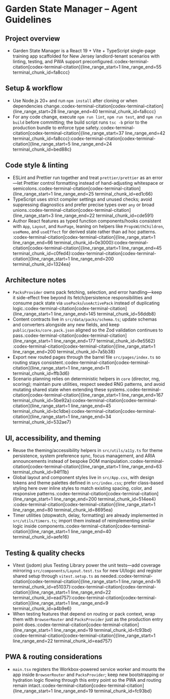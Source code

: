 # Garden State Manager – Agent Guidelines

## Project overview
- Garden State Manager is a React 19 + Vite + TypeScript single-page training app scaffolded for New Jersey landlord-tenant scenarios with linting, testing, and PWA support preconfigured.​:codex-terminal-citation[codex-terminal-citation]{line_range_start=1 line_range_end=55 terminal_chunk_id=fa8ccc}​

## Setup & workflow
- Use Node.js 20+ and run `npm install` after cloning or when dependencies change.​:codex-terminal-citation[codex-terminal-citation]{line_range_start=28 line_range_end=40 terminal_chunk_id=fa8ccc}​
- For any code change, execute `npm run lint`, `npm run test`, and `npm run build` before committing; the build script runs `tsc -b` prior to the production bundle to enforce type safety.​:codex-terminal-citation[codex-terminal-citation]{line_range_start=37 line_range_end=42 terminal_chunk_id=fa8ccc}​​:codex-terminal-citation[codex-terminal-citation]{line_range_start=5 line_range_end=24 terminal_chunk_id=bed88c}​

## Code style & linting
- ESLint and Prettier run together and treat `prettier/prettier` as an error—let Prettier control formatting instead of hand-adjusting whitespace or semicolons.​:codex-terminal-citation[codex-terminal-citation]{line_range_start=1 line_range_end=25 terminal_chunk_id=ed1c66}​
- TypeScript uses strict compiler settings and unused checks; avoid suppressing diagnostics and prefer precise types over `any` or broad unions.​:codex-terminal-citation[codex-terminal-citation]{line_range_start=3 line_range_end=22 terminal_chunk_id=cde591}​
- Author React features as typed function components/hooks consistent with `App`, `Layout`, and `RunPage`, leaning on helpers like `PropsWithChildren`, `useMemo`, and `useEffect` for derived state rather than ad hoc patterns.​:codex-terminal-citation[codex-terminal-citation]{line_range_start=1 line_range_end=66 terminal_chunk_id=0e3000}​​:codex-terminal-citation[codex-terminal-citation]{line_range_start=1 line_range_end=45 terminal_chunk_id=c0fed4}​​:codex-terminal-citation[codex-terminal-citation]{line_range_start=1 line_range_end=200 terminal_chunk_id=1324ea}​

## Architecture notes
- `PacksProvider` owns pack fetching, selection, and error handling—keep it side-effect free beyond its fetch/persistence responsibilities and consume pack state via `usePacks`/`useActivePack` instead of duplicating logic.​:codex-terminal-citation[codex-terminal-citation]{line_range_start=1 line_range_end=145 terminal_chunk_id=56ddb8}​
- Content contracts live in `src/data/packs/schema.ts`; update schemas and converters alongside any new fields, and keep `public/packs/core.pack.json` aligned so the Zod validation continues to pass.​:codex-terminal-citation[codex-terminal-citation]{line_range_start=1 line_range_end=177 terminal_chunk_id=9e5562}​​:codex-terminal-citation[codex-terminal-citation]{line_range_start=1 line_range_end=200 terminal_chunk_id=7a5b38}​
- Export new routed pages through the barrel file `src/pages/index.ts` so routing stays consistent.​:codex-terminal-citation[codex-terminal-citation]{line_range_start=1 line_range_end=11 terminal_chunk_id=ffb3d6}​
- Scenario planning relies on deterministic helpers in `core` (director, rng, scoring); maintain pure utilities, respect seeded RNG patterns, and avoid mutating shared state when extending these systems.​:codex-terminal-citation[codex-terminal-citation]{line_range_start=1 line_range_end=167 terminal_chunk_id=5be92a}​​:codex-terminal-citation[codex-terminal-citation]{line_range_start=1 line_range_end=45 terminal_chunk_id=bc1dbe}​​:codex-terminal-citation[codex-terminal-citation]{line_range_start=1 line_range_end=34 terminal_chunk_id=532ae7}​

## UI, accessibility, and theming
- Reuse the theming/accessibility helpers in `src/utils/a11y.ts` for theme persistence, system preference sync, focus management, and ARIA announcements instead of bespoke DOM manipulation.​:codex-terminal-citation[codex-terminal-citation]{line_range_start=1 line_range_end=63 terminal_chunk_id=94f11b}​
- Global layout and component styles live in `src/App.css`, with design tokens and theme palettes defined in `src/index.css`; prefer class-based styling here over inline styles to match existing spacing, color, and responsive patterns.​:codex-terminal-citation[codex-terminal-citation]{line_range_start=1 line_range_end=200 terminal_chunk_id=514ee4}​​:codex-terminal-citation[codex-terminal-citation]{line_range_start=1 line_range_end=80 terminal_chunk_id=8695ea}​
- Timer utilities (stopwatch, delay, formatting) are already implemented in `src/utils/timers.ts`; import them instead of reimplementing similar logic inside components.​:codex-terminal-citation[codex-terminal-citation]{line_range_start=1 line_range_end=40 terminal_chunk_id=aefe16}​

## Testing & quality checks
- Vitest (jsdom) plus Testing Library power the unit tests—add coverage mirroring `src/components/Layout.test.tsx` for new UI/logic and register shared setup through `vitest.setup.ts` as needed.​:codex-terminal-citation[codex-terminal-citation]{line_range_start=1 line_range_end=16 terminal_chunk_id=e51037}​​:codex-terminal-citation[codex-terminal-citation]{line_range_start=1 line_range_end=22 terminal_chunk_id=ead757}​​:codex-terminal-citation[codex-terminal-citation]{line_range_start=1 line_range_end=9 terminal_chunk_id=a4b9e6}​
- When testing features that depend on routing or pack context, wrap them with `BrowserRouter` and `PacksProvider` just as the production entry point does.​:codex-terminal-citation[codex-terminal-citation]{line_range_start=1 line_range_end=19 terminal_chunk_id=fc93bd}​​:codex-terminal-citation[codex-terminal-citation]{line_range_start=1 line_range_end=22 terminal_chunk_id=ead757}​

## PWA & routing considerations
- `main.tsx` registers the Workbox-powered service worker and mounts the app inside `BrowserRouter` and `PacksProvider`; keep new bootstrapping or hydration logic flowing through this entry point so the PWA and routing remain intact.​:codex-terminal-citation[codex-terminal-citation]{line_range_start=1 line_range_end=19 terminal_chunk_id=fc93bd}​
